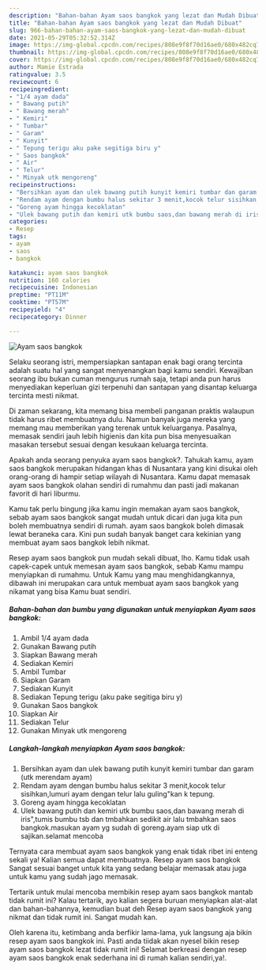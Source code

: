 ```yaml
---
description: "Bahan-bahan Ayam saos bangkok yang lezat dan Mudah Dibuat"
title: "Bahan-bahan Ayam saos bangkok yang lezat dan Mudah Dibuat"
slug: 966-bahan-bahan-ayam-saos-bangkok-yang-lezat-dan-mudah-dibuat
date: 2021-05-29T05:32:52.314Z
image: https://img-global.cpcdn.com/recipes/808e9f8f70d16ae0/680x482cq70/ayam-saos-bangkok-foto-resep-utama.jpg
thumbnail: https://img-global.cpcdn.com/recipes/808e9f8f70d16ae0/680x482cq70/ayam-saos-bangkok-foto-resep-utama.jpg
cover: https://img-global.cpcdn.com/recipes/808e9f8f70d16ae0/680x482cq70/ayam-saos-bangkok-foto-resep-utama.jpg
author: Mamie Estrada
ratingvalue: 3.5
reviewcount: 6
recipeingredient:
- "1/4 ayam dada"
- " Bawang putih"
- " Bawang merah"
- " Kemiri"
- " Tumbar"
- " Garam"
- " Kunyit"
- " Tepung terigu aku pake segitiga biru y"
- " Saos bangkok"
- " Air"
- " Telur"
- " Minyak utk mengoreng"
recipeinstructions:
- "Bersihkan ayam dan ulek bawang putih kunyit kemiri tumbar dan garam (utk merendam ayam)"
- "Rendam ayam dengan bumbu halus sekitar 3 menit,kocok telur sisihkan,lumuri ayam dengan telur lalu guling&#34;kan k tepung."
- "Goreng ayam hingga kecoklatan"
- "Ulek bawang putih dan kemiri utk bumbu saos,dan bawang merah di iris&#34;,tumis bumbu tsb dan tmbahkan sedikit air lalu tmbahkan saos bangkok.masukan ayam yg sudah di goreng.ayam siap utk di sajikan.selamat mencoba"
categories:
- Resep
tags:
- ayam
- saos
- bangkok

katakunci: ayam saos bangkok 
nutrition: 160 calories
recipecuisine: Indonesian
preptime: "PT11M"
cooktime: "PT57M"
recipeyield: "4"
recipecategory: Dinner

---
```



![Ayam saos bangkok](https://img-global.cpcdn.com/recipes/808e9f8f70d16ae0/680x482cq70/ayam-saos-bangkok-foto-resep-utama.jpg)

Selaku seorang istri, mempersiapkan santapan enak bagi orang tercinta adalah suatu hal yang sangat menyenangkan bagi kamu sendiri. Kewajiban seorang ibu bukan cuman mengurus rumah saja, tetapi anda pun harus menyediakan keperluan gizi terpenuhi dan santapan yang disantap keluarga tercinta mesti nikmat.

Di zaman  sekarang, kita memang bisa membeli panganan praktis walaupun tidak harus ribet membuatnya dulu. Namun banyak juga mereka yang memang mau memberikan yang terenak untuk keluarganya. Pasalnya, memasak sendiri jauh lebih higienis dan kita pun bisa menyesuaikan masakan tersebut sesuai dengan kesukaan keluarga tercinta. 



Apakah anda seorang penyuka ayam saos bangkok?. Tahukah kamu, ayam saos bangkok merupakan hidangan khas di Nusantara yang kini disukai oleh orang-orang di hampir setiap wilayah di Nusantara. Kamu dapat memasak ayam saos bangkok olahan sendiri di rumahmu dan pasti jadi makanan favorit di hari liburmu.

Kamu tak perlu bingung jika kamu ingin memakan ayam saos bangkok, sebab ayam saos bangkok sangat mudah untuk dicari dan juga kita pun boleh membuatnya sendiri di rumah. ayam saos bangkok boleh dimasak lewat beraneka cara. Kini pun sudah banyak banget cara kekinian yang membuat ayam saos bangkok lebih nikmat.

Resep ayam saos bangkok pun mudah sekali dibuat, lho. Kamu tidak usah capek-capek untuk memesan ayam saos bangkok, sebab Kamu mampu menyiapkan di rumahmu. Untuk Kamu yang mau menghidangkannya, dibawah ini merupakan cara untuk membuat ayam saos bangkok yang nikamat yang bisa Kamu buat sendiri.

<!--inarticleads1-->

##### Bahan-bahan dan bumbu yang digunakan untuk menyiapkan Ayam saos bangkok:

1. Ambil 1/4 ayam dada
1. Gunakan  Bawang putih
1. Siapkan  Bawang merah
1. Sediakan  Kemiri
1. Ambil  Tumbar
1. Siapkan  Garam
1. Sediakan  Kunyit
1. Sediakan  Tepung terigu (aku pake segitiga biru y)
1. Gunakan  Saos bangkok
1. Siapkan  Air
1. Sediakan  Telur
1. Gunakan  Minyak utk mengoreng




<!--inarticleads2-->

##### Langkah-langkah menyiapkan Ayam saos bangkok:

1. Bersihkan ayam dan ulek bawang putih kunyit kemiri tumbar dan garam (utk merendam ayam)
1. Rendam ayam dengan bumbu halus sekitar 3 menit,kocok telur sisihkan,lumuri ayam dengan telur lalu guling&#34;kan k tepung.
1. Goreng ayam hingga kecoklatan
1. Ulek bawang putih dan kemiri utk bumbu saos,dan bawang merah di iris&#34;,tumis bumbu tsb dan tmbahkan sedikit air lalu tmbahkan saos bangkok.masukan ayam yg sudah di goreng.ayam siap utk di sajikan.selamat mencoba




Ternyata cara membuat ayam saos bangkok yang enak tidak ribet ini enteng sekali ya! Kalian semua dapat membuatnya. Resep ayam saos bangkok Sangat sesuai banget untuk kita yang sedang belajar memasak atau juga untuk kamu yang sudah jago memasak.

Tertarik untuk mulai mencoba membikin resep ayam saos bangkok mantab tidak rumit ini? Kalau tertarik, ayo kalian segera buruan menyiapkan alat-alat dan bahan-bahannya, kemudian buat deh Resep ayam saos bangkok yang nikmat dan tidak rumit ini. Sangat mudah kan. 

Oleh karena itu, ketimbang anda berfikir lama-lama, yuk langsung aja bikin resep ayam saos bangkok ini. Pasti anda tiidak akan nyesel bikin resep ayam saos bangkok lezat tidak rumit ini! Selamat berkreasi dengan resep ayam saos bangkok enak sederhana ini di rumah kalian sendiri,ya!.

